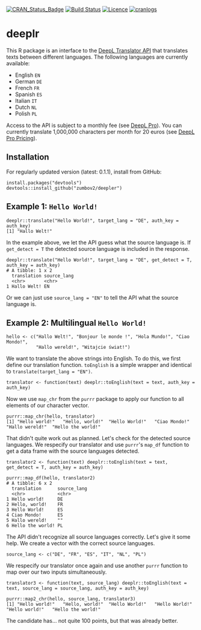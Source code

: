 [![CRAN_Status_Badge](http://www.r-pkg.org/badges/version/deepler)](https://cran.r-project.org/package=deepler)
[![Build Status](https://travis-ci.org/zumbov2/deepler.svg?branch=master)](https://travis-ci.org/zumbov2/deepler)
[![Licence](https://img.shields.io/badge/licence-GPL--3-blue.svg)](https://www.gnu.org/licenses/gpl-3.0.en.html)
[![cranlogs](https://cranlogs.r-pkg.org/badges/grand-total/deepler)](http://cran.rstudio.com/web/packages/deepler/index.html)

# deeplr
This R package is an interface to the [DeepL Translator API](https://www.deepl.com/api.html) that translates
texts between different languages. The following languages are currently available: 
* English `EN`
* German `DE`
* French `FR`
* Spanish `ES`
* Italian `IT`
* Dutch `NL`
* Polish `PL`

Access to the API is subject to a monthly fee (see [DeepL Pro](https://www.deepl.com/pro.html)). You can currently translate 1,000,000 characters 
per month for 20 euros (see [DeepL Pro Pricing](https://www.deepl.com/pro-pricing.html)).

## Installation
For regularly updated version (latest: 0.1.1), install from GitHub:
```
install.packages("devtools")
devtools::install_github("zumbov2/deepler")
```
## Example 1: `Hello World!`
```
deeplr::translate("Hello World!", target_lang = "DE", auth_key = auth_key)
[1] "Hallo Welt!"
```
In the example above, we let the API guess what the source language is. If `get_detect = T` the detected source language is 
included in the response.
```
deeplr::translate("Hello World!", target_lang = "DE", get_detect = T, auth_key = auth_key)
# A tibble: 1 x 2
  translation source_lang
  <chr>       <chr>      
1 Hallo Welt! EN    
```
Or we can just use `source_lang = "EN"` to tell the API what the source language is.

## Example 2: Multilingual `Hello World!` 
```
hello <- c("Hallo Welt!", "Bonjour le monde !", "Hola Mundo!", "Ciao Mondo!", 
           "Hallo wereld!", "Witajcie świat!")
```
We want to translate the above strings into English. To do this, we first define our translation function. `toEnglish` is 
a simple wrapper and identical to `translate(target_lang = "EN")`.
```
translator <- function(text) deeplr::toEnglish(text = text, auth_key = auth_key)
```
Now we use `map_chr` from the `purrr` package to apply our function to all elements of our character vector. 
```
purrr::map_chr(hello, translator)
[1] "Hello world!"   "Hello, world!"  "Hello World!"   "Ciao Mondo!"    "Hallo wereld!"  "Hello the world!"
```
That didn't quite work out as planned. Let's check for the detected source languages. We respecify our translator and use
`purrr`'s `map_df` function to get a data frame with the source languages detected.
```
translator2 <- function(text) deeplr::toEnglish(text = text, get_detect = T, auth_key = auth_key)

purrr::map_df(hello, translator2)
# A tibble: 6 x 2
  translation      source_lang
  <chr>            <chr>      
1 Hello world!     DE         
2 Hello, world!    FR         
3 Hello World!     ES         
4 Ciao Mondo!      ES         
5 Hallo wereld!    ""         
6 Hello the world! PL   
```
The API didn't recognize all source languages correctly. Let's give it some help. We create a vector with the correct 
source languages. 
```
source_lang <- c("DE", "FR", "ES", "IT", "NL", "PL")
```
We respecify our translator once again and use another `purrr` function to map over our two inputs simultaneously.
```
translator3 <- function(text, source_lang) deeplr::toEnglish(text = text, source_lang = source_lang, auth_key = auth_key)

purrr::map2_chr(hello, source_lang, translator3)
[1] "Hello world!"   "Hello, world!"  "Hello World!"   "Hello World!"   "Hello world!"   "Hello the world!"
```
The candidate has... not quite 100 points, but that was already better.
